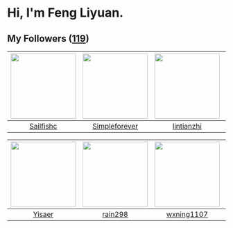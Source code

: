# Hi, I'm Feng Liyuan.

## My Followers ([119](https://github.com/SunRunAway?tab=followers))

| <img src="https://avatars.githubusercontent.com/u/13750989?v=4" width="150" height="150" /> | <img src="https://avatars.githubusercontent.com/u/26863652?v=4" width="150" height="150" /> | <img src="https://avatars.githubusercontent.com/u/1457382?v=4" width="150" height="150" /> | <img src="https://avatars.githubusercontent.com/u/10810759?v=4" width="150" height="150" /> |
| :-----------------------------------------------------------------------------------------: | :-----------------------------------------------------------------------------------------: | :----------------------------------------------------------------------------------------: | :-----------------------------------------------------------------------------------------: |
|                          [Sailfishc](https://github.com/Sailfishc)                          |                      [Simpleforever](https://github.com/Simpleforever)                      |                         [lintianzhi](https://github.com/lintianzhi)                        |                             [CarlJi](https://github.com/CarlJi)                             |

| <img src="https://avatars.githubusercontent.com/u/13427348?v=4" width="150" height="150" /> | <img src="https://avatars.githubusercontent.com/u/20725525?v=4" width="150" height="150" /> | <img src="https://avatars.githubusercontent.com/u/42286315?v=4" width="150" height="150" /> | <img src="https://avatars.githubusercontent.com/u/3069493?v=4" width="150" height="150" /> |
| :-----------------------------------------------------------------------------------------: | :-----------------------------------------------------------------------------------------: | :-----------------------------------------------------------------------------------------: | :----------------------------------------------------------------------------------------: |
|                             [Yisaer](https://github.com/Yisaer)                             |                            [rain298](https://github.com/rain298)                            |                         [wxning1107](https://github.com/wxning1107)                         |                             [hkjang](https://github.com/hkjang)                            |